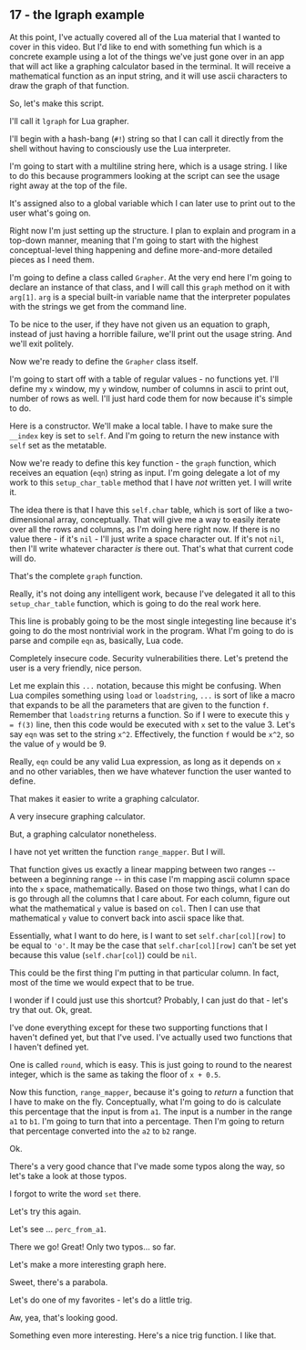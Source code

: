 ## 17 - the lgraph example

At this point, I've actually covered all of the Lua material
that I wanted to cover in this video. But I'd like to end
with something fun which is a concrete example using a lot
of the things we've just gone over in an app that will act
like a graphing calculator based in the terminal.
It will receive a mathematical function as an input string,
and it will use ascii characters to draw the graph of
that function.

So, let's make this script.

I'll call it `lgraph` for Lua grapher.

I'll begin with a hash-bang (`#!`) string so that I
can call it directly from the shell without having to
consciously use the Lua interpreter.

<!-- 0:44 -->

I'm going to start with a multiline string here, which
is a usage string.
I like to do this because programmers looking at the script
can see the usage right away at the top of the file.

It's assigned also to a global variable which I can later use
to print out to the user what's going on.

Right now I'm just setting up the structure.
I plan to explain and program in a top-down manner, meaning
that I'm going to start with the highest conceptual-level
thing happening and define more-and-more detailed pieces as
I need them.

<!-- 1:27 -->

I'm going to define a class called `Grapher`.
At the very end here I'm going to declare an instance of that
class, and I will call this `graph` method on it with `arg[1]`.
`arg` is a special built-in variable name that the interpreter
populates with the strings we get from the command line.

To be nice to the user, if they have not given us an equation
to graph, instead of just having a horrible failure, we'll
print out the usage string. And we'll exit politely.

Now we're ready to define the `Grapher` class itself.

I'm going to start off with a table of regular values - no
functions yet.
I'll define my `x` window, my `y` window, number of columns
in ascii to print out, number of rows as well.
I'll just hard code them for now because it's simple to do.

Here is a constructor.
We'll make a local table.
I have to make sure the `__index` key is set to `self`.
And I'm going to return the new instance with `self` set
as the metatable.

<!-- 2:50 -->

Now we're ready to define this key function - the `graph`
function, which receives an equation (`eqn`) string as input.
I'm going delegate a lot of my work to this `setup_char_table`
method that I have *not* written yet. I will write it.

The idea there is that I have this `self.char` table, which is
sort of like a two-dimensional array, conceptually.
That will give me a way to easily iterate over all the rows 
and columns, as I'm doing here right now.
If there is no value there - if it's `nil` - I'll just write
a space character out. If it's not `nil`, then I'll write
whatever character *is* there out.
That's what that current code will do.

That's the complete `graph` function.

<!-- 3:43 -->

Really, it's not doing any intelligent work, because I've
delegated it all to this `setup_char_table` function, which
is going to do the real work here.

This line is probably going to be the most single integesting
line because it's going to do the most nontrivial work in the
program.
What I'm going to do is parse and compile `eqn` as, basically,
Lua code.

<!-- 4:10 -->

Completely insecure code.
Security vulnerabilities there.
Let's pretend the user is a very friendly, nice person.

Let me explain this `...` notation, because this might be
confusing.
When Lua compiles something using `load` or `loadstring`,
`...` is sort of like a macro that expands to be all the
parameters that are given to the function `f`.
Remember that `loadstring` returns a function. So if I were
to execute this `y = f(3)` line, then this code would be
executed with `x` set to the value 3.
Let's say `eqn` was set to the string `x^2`.
Effectively, the function `f` would be `x^2`, so the value
of `y` would be 9.

Really, `eqn` could be any valid Lua expression, as long as
it depends on `x` and no other variables, then we have
whatever function the user wanted to define.

That makes it easier to write a graphing calculator.

A very insecure graphing calculator.

But, a graphing calculator nonetheless.

I have not yet written the function `range_mapper`.
But I will.

That function gives us exactly a linear mapping between
two ranges -- between a beginning range -- in this case I'm
mapping ascii column space into the `x` space, mathematically.
Based on those two things, what I can do is go through all the
columns that I care about. For each column, figure out what the
mathematical `y` value is based on `col`.
Then I can use that mathematical `y` value to convert back
into ascii space like that.

Essentially, what I want to do here, is I want to set
`self.char[col][row]` to be equal to `'o'`. It may be the case that
`self.char[col][row]` can't be set yet because this value
(`self.char[col]`) could be `nil`.

<!-- 6:32 -->

This could be the first thing I'm putting in that particular column.
In fact, most of the time we would expect that to be true.

I wonder if I could just use this shortcut?
Probably, I can just do that - let's try that out.
Ok, great.

I've done everything except for these two supporting functions
that I haven't defined yet, but that I've used.
I've actually used two functions that I haven't defined yet.

One is called `round`, which is easy.
This is just going to round to the nearest integer, which is
the same as taking the floor of `x + 0.5`.

Now this function, `range_mapper`, because it's going to
*return* a function that I have to make on the fly.
Conceptually, what I'm going to do is calculate this percentage
that the input is from `a1`. The input is a number in the range
`a1` to `b1`. I'm going to turn that into a percentage. Then
I'm going to return that percentage converted into the
`a2` to `b2` range.

Ok.

There's a very good chance that I've made some typos along the
way, so let's take a look at those typos.

I forgot to write the word `set` there.

Let's try this again.

Let's see ... `perc_from_a1`.

There we go! Great! Only two typos... so far.

Let's make a more interesting graph here.

Sweet, there's a parabola.

Let's do one of my favorites - let's do a little trig.

Aw, yea, that's looking good.

Something even more interesting.
Here's a nice trig function.
I like that.
